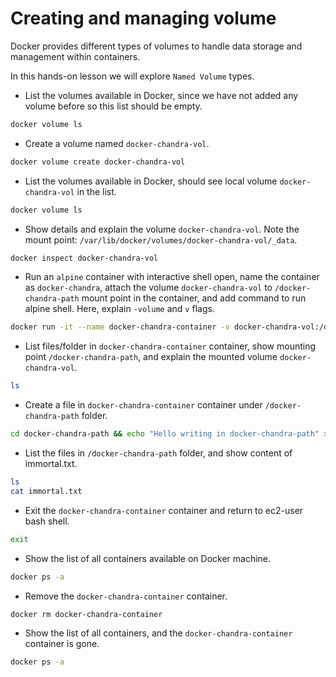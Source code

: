 # Creating and managing volume
Docker provides different types of volumes to handle data storage and management within containers.

In this hands-on lesson we will explore `Named Volume` types.

- List the volumes available in Docker, since we have not added any volume before so this list should be empty.

```bash
docker volume ls
```

- Create a volume named `docker-chandra-vol`.

```bash
docker volume create docker-chandra-vol
```

- List the volumes available in Docker, should see local volume `docker-chandra-vol` in the list.

```bash
docker volume ls
```

- Show details and explain the volume `docker-chandra-vol`. Note the mount point: `/var/lib/docker/volumes/docker-chandra-vol/_data`.

```bash
docker inspect docker-chandra-vol
```

- Run an `alpine` container with interactive shell open, name the container as `docker-chandra`, attach the volume `docker-chandra-vol` to `/docker-chandra-path` mount point in the container, and add command to run alpine shell. Here, explain `-volume` and `v` flags.

```bash
docker run -it --name docker-chandra-container -v docker-chandra-vol:/docker-chandra-path alpine sh
```

- List files/folder in `docker-chandra-container` container, show mounting point `/docker-chandra-path`, and explain the mounted volume `docker-chandra-vol`.

```bash
ls
```

- Create a file in `docker-chandra-container` container under `/docker-chandra-path` folder.

```bash
cd docker-chandra-path && echo "Hello writing in docker-chandra-path" > immortal.txt
```

- List the files in `/docker-chandra-path` folder, and show content of immortal.txt.

```bash
ls
cat immortal.txt
```

- Exit the `docker-chandra-container` container and return to ec2-user bash shell.

```bash
exit
```

- Show the list of all containers available on Docker machine.

```bash
docker ps -a
```

- Remove the `docker-chandra-container` container.

```bash
docker rm docker-chandra-container
```

- Show the list of all containers, and the `docker-chandra-container` container is gone.

```bash
docker ps -a
```